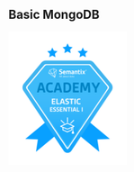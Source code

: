 
##  Basic MongoDB

<img width="210" src="https://github.com/raquelcolares/Data-Engineering_Semantix/blob/main/5%20-%20Elastic%20Essential%20I/SemantixAcademy_BadgesEstatic.png">


